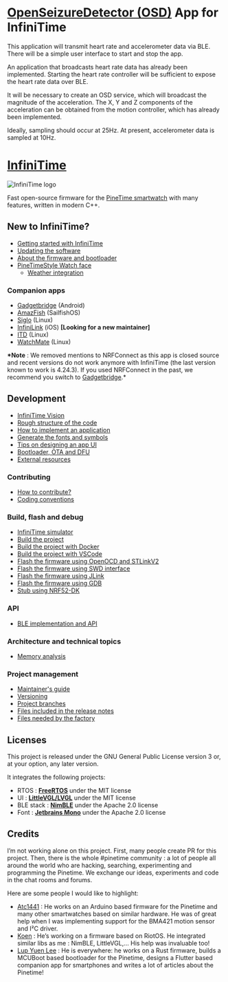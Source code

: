# [OpenSeizureDetector (OSD)](https://github.com/OpenSeizureDetector) App for InfiniTime

This application will transmit heart rate and accelerometer data via BLE.  There will be a simple user interface to start and stop the app.

An application that broadcasts heart rate data has already been implemented. Starting the heart rate controller will be sufficient to expose the heart rate data over BLE.

It will be necessary to create an OSD service, which will broadcast the magnitude of the acceleration.  The X, Y and Z components of the acceleration can be obtained from the motion controller, which has already been implemented.

Ideally, sampling should occur at 25Hz.  At present, accelerometer data is sampled at 10Hz.



# [InfiniTime](https://github.com/InfiniTimeOrg/InfiniTime)

![InfiniTime logo](doc/logo/infinitime-logo-small.jpg "InfiniTime Logo")

Fast open-source firmware for the [PineTime smartwatch](https://www.pine64.org/pinetime/) with many features, written in modern C++.

## New to InfiniTime?

-   [Getting started with InfiniTime](doc/gettingStarted/gettingStarted-1.0.md)
-   [Updating the software](doc/gettingStarted/updating-software.md)
-   [About the firmware and bootloader](doc/gettingStarted/about-software.md)
-   [PineTimeStyle Watch face](https://wiki.pine64.org/wiki/PineTimeStyle)
    -   [Weather integration](https://wiki.pine64.org/wiki/Infinitime-Weather)

### Companion apps

-   [Gadgetbridge](https://gadgetbridge.org/) (Android)
-   [AmazFish](https://openrepos.net/content/piggz/amazfish/) (SailfishOS)
-   [Siglo](https://github.com/alexr4535/siglo) (Linux)
-   [InfiniLink](https://github.com/InfiniTimeOrg/InfiniLink) (iOS) **[Looking for a new maintainer]**
-   [ITD](https://gitea.elara.ws/Elara6331/itd) (Linux)
-   [WatchMate](https://github.com/azymohliad/watchmate) (Linux)

**\*Note** : We removed mentions to NRFConnect as this app is closed source and recent versions do not work anymore with InfiniTime (the last version known to work is 4.24.3). If you used NRFConnect in the past, we recommend you switch to [Gadgetbridge](https://gadgetbridge.org/).\*

## Development

-   [InfiniTime Vision](doc/InfiniTimeVision.md)
-   [Rough structure of the code](doc/code/Intro.md)
-   [How to implement an application](doc/code/Apps.md)
-   [Generate the fonts and symbols](src/displayapp/fonts/README.md)
-   [Tips on designing an app UI](doc/ui_guidelines.md)
-   [Bootloader, OTA and DFU](bootloader/README.md)
-   [External resources](doc/ExternalResources.md)

### Contributing

-   [How to contribute?](CONTRIBUTING.md)
-   [Coding conventions](doc/coding-convention.md)

### Build, flash and debug

-   [InfiniTime simulator](https://github.com/InfiniTimeOrg/InfiniSim)
-   [Build the project](doc/buildAndProgram.md)
-   [Build the project with Docker](doc/buildWithDocker.md)
-   [Build the project with VSCode](doc/buildWithVScode.md)
-   [Flash the firmware using OpenOCD and STLinkV2](doc/openOCD.md)
-   [Flash the firmware using SWD interface](doc/SWD.md)
-   [Flash the firmware using JLink](doc/jlink.md)
-   [Flash the firmware using GDB](doc/gdb.md)
-   [Stub using NRF52-DK](doc/PinetimeStubWithNrf52DK.md)

### API

-   [BLE implementation and API](doc/ble.md)

### Architecture and technical topics

-   [Memory analysis](doc/MemoryAnalysis.md)

### Project management

-   [Maintainer's guide](doc/maintainer-guide.md)
-   [Versioning](doc/versioning.md)
-   [Project branches](doc/branches.md)
-   [Files included in the release notes](doc/filesInReleaseNotes.md)
-   [Files needed by the factory](doc/files-needed-by-factory.md)

## Licenses

This project is released under the GNU General Public License version 3 or, at your option, any later version.

It integrates the following projects:

-   RTOS : **[FreeRTOS](https://freertos.org)** under the MIT license
-   UI : **[LittleVGL/LVGL](https://lvgl.io/)** under the MIT license
-   BLE stack : **[NimBLE](https://github.com/apache/mynewt-nimble)** under the Apache 2.0 license
-   Font : **[Jetbrains Mono](https://www.jetbrains.com/fr-fr/lp/mono/)** under the Apache 2.0 license

## Credits

I’m not working alone on this project. First, many people create PR for this project. Then, there is the whole #pinetime community : a lot of people all around the world who are hacking, searching, experimenting and programming the Pinetime. We exchange our ideas, experiments and code in the chat rooms and forums.

Here are some people I would like to highlight:

-   [Atc1441](https://github.com/atc1441/) : He works on an Arduino based firmware for the Pinetime and many other smartwatches based on similar hardware. He was of great help when I was implementing support for the BMA421 motion sensor and I²C driver.
-   [Koen](https://github.com/bosmoment) : He’s working on a firmware based on RiotOS. He integrated similar libs as me : NimBLE, LittleVGL,… His help was invaluable too!
-   [Lup Yuen Lee](https://github.com/lupyuen) : He is everywhere: he works on a Rust firmware, builds a MCUBoot based bootloader for the Pinetime, designs a Flutter based companion app for smartphones and writes a lot of articles about the Pinetime!
